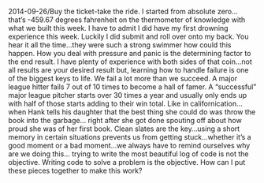 2014-09-26/Buy the ticket-take the ride.  I started from absolute zero… that’s -459.67 degrees fahrenheit on the thermometer of knowledge with what we built this week.  I have to admit I did have my first drowning experience this week.  Luckily I did submit and roll over onto my back.  You hear it all the time...they were such a strong swimmer how could this happen.  How you deal with pressure and panic is the determining factor to the end result.  I have plenty of experience with both sides of that coin...not all results are your desired result but, learning how to handle failure is one of the biggest keys to life.  We fail a lot more than we succeed.  A major league hitter fails 7 out of 10 times to become a hall of famer.  A “successful” major league pitcher starts over 30 times a year and usually only ends up with half of those starts adding to their win total.  Like in californication…when Hank tells his daughter that the best thing she could do was throw the book into the garbage... right after she got done spouting off about how proud she was of her first book.  Clean slates are the key…using a short memory in certain situations prevents us from getting stuck…whether it’s a good moment or a bad moment…we always have to remind ourselves why are we doing this… trying to write the most beautiful log of code is not the objective.  Writing code to solve a problem is the objective.  How can I put these pieces together to make this work?